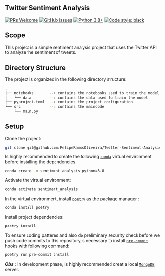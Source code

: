 ## Twitter Sentiment Analysis

[![PRs Welcome](https://img.shields.io/badge/PRs-welcome-brightgreen.svg)](https://github.com/FelipeRamosOliveira/Portfolio/pulls)
[![GitHub issues](https://img.shields.io/github/issues/FelipeRamosOliveira/Portfolio.svg)](https://img.shields.io/github/issues/FelipeRamosOliveira/Portfolio.svg)
[![Python 3.8+](https://img.shields.io/badge/Python-3.8+-000000.svg)](https://www.python.org/downloads/release/python-360/)
[![Code style: black](https://img.shields.io/badge/code%20style-black-000000.svg)](https://github.com/psf/black)

## Scope

This project is a simple sentiment analysis project that uses the Twitter API to analyze the sentiment of tweets.

## Directory Structure

The project is organized in the following directory structure:

```sh
.
├── notebooks       --> contains the notebooks used to train the model
│   └── data        --> contains the data used to train the model
├── pyproject.toml  --> contains the project configuration
└── src             --> contains the maincode
    └── main.py
```

## Setup

Clone the project:

```sh
git clone git@github.com:FelipeRamosOliveira/Twitter-Sentiment-Analysis.git
```

Is highly recommended to create the following [`conda`](https://docs.conda.io/en/latest/miniconda.html) virtual environment before installing the dependencies.

```sh
conda create -n sentiment_analysis python=3.8
```

Activate the virtual environment:

```sh
conda activate sentiment_analysis
```

In the virtual environment, install [`poetry`](https://python-poetry.org/) as the package manager :

```sh
conda install poetry
```

Install project dependencies:

```sh
poetry install
```

To ensure coding patterns and also do preliminary security check before we push code commits to this repository,is necessary to install [`pre-commit`](https://pre-commit.com/) hooks with following command:

```sh
poetry run pre-commit install
```

**_Obs :_** In development phase, is highly recommended creat a local [`MongoDB`](https://www.digitalocean.com/community/tutorials/how-to-install-mongodb-on-ubuntu-20-04-pt) server.
